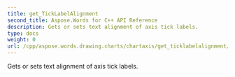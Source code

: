 ```yaml
---
title: get_TickLabelAlignment
second_title: Aspose.Words for C++ API Reference
description: Gets or sets text alignment of axis tick labels. 
type: docs
weight: 0
url: /cpp/aspose.words.drawing.charts/chartaxis/get_ticklabelalignment/
---
```


Gets or sets text alignment of axis tick labels. 

